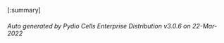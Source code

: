 






[:summary]

###### Auto generated by Pydio Cells Enterprise Distribution v3.0.6 on 22-Mar-2022
